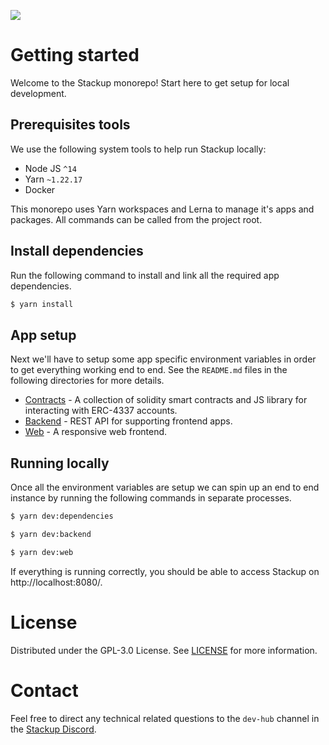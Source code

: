 ![](https://i.imgur.com/hNJp1R1.png)

# Getting started

Welcome to the Stackup monorepo! Start here to get setup for local development.

## Prerequisites tools

We use the following system tools to help run Stackup locally:

- Node JS `^14`
- Yarn `~1.22.17`
- Docker

This monorepo uses Yarn workspaces and Lerna to manage it's apps and packages. All commands can be called from the project root.

## Install dependencies

Run the following command to install and link all the required app dependencies.

```bash
$ yarn install
```

## App setup

Next we'll have to setup some app specific environment variables in order to get everything working end to end. See the `README.md` files in the following directories for more details.

- [Contracts](./apps/contracts) - A collection of solidity smart contracts and JS library for interacting with ERC-4337 accounts.
- [Backend](./apps/backend) - REST API for supporting frontend apps.
- [Web](./apps/web) - A responsive web frontend.

## Running locally

Once all the environment variables are setup we can spin up an end to end instance by running the following commands in separate processes.

```bash
$ yarn dev:dependencies
```

```bash
$ yarn dev:backend
```

```bash
$ yarn dev:web
```

If everything is running correctly, you should be able to access Stackup on http://localhost:8080/.

# License

Distributed under the GPL-3.0 License. See [LICENSE](./LICENSE) for more information.

# Contact

Feel free to direct any technical related questions to the `dev-hub` channel in the [Stackup Discord](https://discord.gg/FpXmvKrNed).
